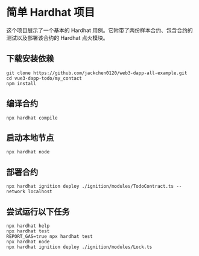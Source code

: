 # 简单 Hardhat 项目

这个项目展示了一个基本的 Hardhat 用例。它附带了两份样本合约、包含合约的测试以及部署该合约的 Hardhat 点火模块。

## 下载安装依赖

```shell
git clone https://github.com/jackchen0120/web3-dapp-all-example.git
cd vue3-dapp-todo/my_contact
npm install
```

## 编译合约

```shell
npx hardhat compile
```

## 启动本地节点

```shell
npx hardhat node
```

## 部署合约

```shell
npx hardhat ignition deploy ./ignition/modules/TodoContract.ts --network localhost
```

## 尝试运行以下任务

```shell
npx hardhat help
npx hardhat test
REPORT_GAS=true npx hardhat test
npx hardhat node
npx hardhat ignition deploy ./ignition/modules/Lock.ts
```
